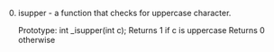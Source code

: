  0. isupper - a function that checks for uppercase character.

    Prototype: int _isupper(int c);
    Returns 1 if c is uppercase
    Returns 0 otherwise

